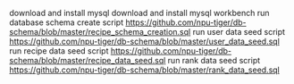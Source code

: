 download and install mysql
download and install mysql workbench
run database schema create script https://github.com/npu-tiger/db-schema/blob/master/recipe_schema_creation.sql
run user data seed script https://github.com/npu-tiger/db-schema/blob/master/user_data_seed.sql
run recipe data seed script https://github.com/npu-tiger/db-schema/blob/master/recipe_data_seed.sql
run rank data seed script https://github.com/npu-tiger/db-schema/blob/master/rank_data_seed.sql
